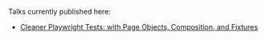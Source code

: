 Talks currently published here:

- [Cleaner Playwright Tests: with Page Objects, Composition, and Fixtures](/talks/cleaner-playwright-tests/)
